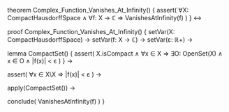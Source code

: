 theorem Complex_Function_Vanishes_At_Infinity() {
  assert(
    ∀X: CompactHausdorffSpace ∧ 
    ∀f: X → ℂ ⇒
    VanishesAtInfinity(f)
  )
} ↔

proof Complex_Function_Vanishes_At_Infinity() {
  setVar(X: CompactHausdorffSpace) →
  setVar(f: X → ℂ) →
  setVar(ε: ℝ+) →
  
  lemma CompactSet() {
    assert(
      X.isCompact ∧
      ∀x ∈ X ⇒ ∃O: OpenSet(X) ∧ x ∈ O ∧
      |f(x)| < ε
    )
  } →

  assert(
    ∀x ∈ X\X ⇒ |f(x)| < ε
  ) →

  apply(CompactSet()) →
  
  conclude(
    VanishesAtInfinity(f)
  )
}